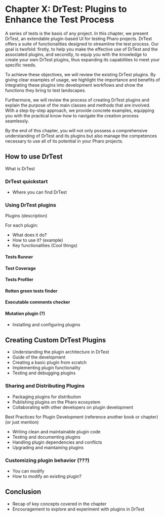 # Chapter X: DrTest: Plugins to Enhance the Test Process

A series of tests is the basis of any project. In this chapter, we present DrTest, an extendable plugin-based UI for testing Pharo projects. DrTest offers a suite of functionalities designed to streamline the test process. Our goal is twofold: firstly, to help you make the effective use of DrTest and the associated plugins, and secondly, to equip you with the knowledge to create your own DrTest plugins, thus expanding its capabilities to meet your specific needs.

To achieve these objectives, we will review the existing DrTest plugins. By giving clear examples of usage, we highlight the importance and benefits of integrating these plugins into development workflows and show the functions they bring to test landscapes.

Furthermore, we will review the process of creating DrTest plugins and explain the purpose of the main classes and methods that are involved. With a step-by-step approach, we provide concrete examples, equipping you with the practical know-how to navigate the creation process seamlessly.

By the end of this chapter, you will not only possess a comprehensive understanding of DrTest and its plugins but also manage the competences necessary to use all of its potential in your Pharo projects.

## How to use DrTest
What is DrTest

### DrTest quickstart
- Where you can find DrTest

### Using DrTest plugins
Plugins (description)

For each plugin:
- What does it do?
- How to use it? (example)
- Key functionalities (Cool things)

#### Tests Runner
#### Test Coverage
#### Tests Profiler
#### Rotten green tests finder
#### Executable comments checker
#### Mutation plugin (?)
- Installing and configuring plugins



## Creating Custom DrTest Plugins
- Understanding the plugin architecture in DrTest
- Guide of the development
- Creating a basic plugin from scratch
- Implementing plugin functionality
- Testing and debugging plugins

### Sharing and Distributing Plugins
- Packaging plugins for distribution
- Publishing plugins on the Pharo ecosystem
- Collaborating with other developers on plugin development


Best Practices for Plugin Development (reference another book or chapter) (or just mention)
- Writing clean and maintainable plugin code
- Testing and documenting plugins
- Handling plugin dependencies and conflicts
- Upgrading and maintaining plugins


### Customizing plugin behavior (???)
- You can modify
- How to modify an existing plugin?

## Conclusion
- Recap of key concepts covered in the chapter
- Encouragement to explore and experiment with plugins in DrTest